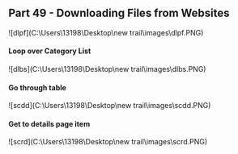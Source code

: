 ## Part 49 - Downloading Files from Websites

![dlpf](C:\Users\13198\Desktop\new trail\images\dlpf.PNG)

#### Loop over Category List

![dlbs](C:\Users\13198\Desktop\new trail\images\dlbs.PNG)

#### Go through table

![scdd](C:\Users\13198\Desktop\new trail\images\scdd.PNG)

#### Get to details page item

![scrd](C:\Users\13198\Desktop\new trail\images\scrd.PNG)
